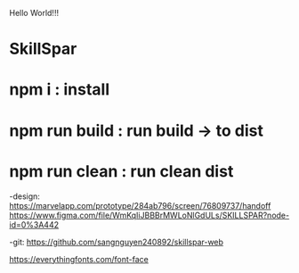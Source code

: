 Hello World!!!

# SkillSpar

# npm i : install 
# npm run build : run build -> to dist
# npm run clean : run clean dist 

-design:
    https://marvelapp.com/prototype/284ab796/screen/76809737/handoff
    https://www.figma.com/file/WmKqIiJBBBrMWLoNlGdULs/SKILLSPAR?node-id=0%3A442

-git: https://github.com/sangnguyen240892/skillspar-web

https://everythingfonts.com/font-face